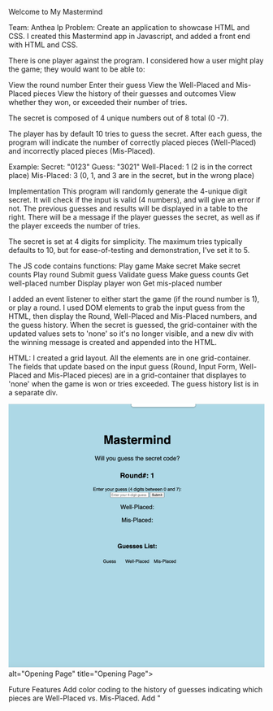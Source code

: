 Welcome to My Mastermind

Team: Anthea Ip
Problem: Create an application to showcase HTML and CSS. I created this Mastermind app in Javascript, and added a front end with HTML and CSS. 

There is one player against the program. I considered how a user might play the game; they would want to be able to:

View the round number
Enter their guess
View the Well-Placed and Mis-Placed pieces
View the history of their guesses and outcomes
View whether they won, or exceeded their number of tries.

The secret is composed of 4 unique numbers out of 8 total (0 -7).

The player has by default 10 tries to guess the secret. After each guess, the program will indicate the number of correctly placed pieces (Well-Placed) and incorrectly placed pieces (Mis-Placed). 

Example: 
Secret: "0123"
Guess: "3021"
Well-Placed: 1 (2 is in the correct place)
Mis-Placed: 3 (0, 1, and 3 are in the secret, but in the wrong place)

Implementation
This program will randomly generate the 4-unique digit secret. It will check if the input is valid (4 numbers), and will give an error if not. The previous guesses and results will be displayed in a table to the right. There will be a message if the player guesses the secret, as well as if the player exceeds the number of tries.

The secret is set at 4 digits for simplicity. The maximum tries typically defaults to 10, but for ease-of-testing and demonstration, I've set it to 5.

The JS code contains functions:
Play game
    Make secret
    Make secret counts
    Play round
        Submit guess
            Validate guess
            Make guess counts
            Get well-placed number
                Display player won
            Get mis-placed number
        


I added an event listener to either start the game (if the round number is 1), or play a round. I used DOM elements to grab the input guess from the HTML, then display the Round, Well-Placed and Mis-Placed numbers, and the guess history. When the secret is guessed, the grid-container with the updated values sets to 'none' so it's no longer visible, and a new div with the winning message is created and appended into the HTML.


HTML:
I created a grid layout. All the elements are in one grid-container. The fields that update based on the input guess (Round, Input Form, Well-Placed and Mis-Placed pieces) are in a grid-container that displayes to 'none' when the game is won or tries exceeded. The guess history list is in a separate div.


<img src="./ScreenCaps/Opening.png"> alt="Opening Page" title="Opening Page">




Future Features
Add color coding to the history of guesses indicating which pieces are Well-Placed vs. Mis-Placed.
Add "